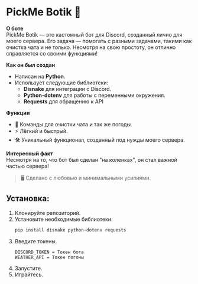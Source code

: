 # PickMe Botik 🤖

**О боте**  
PickMe Botik — это кастомный бот для Discord, созданный лично для моего сервера. Его задача — помогать с разными задачами, такими как очистка чата и не только. Несмотря на свою простоту, он отлично справляется со своими функциями!

**Как он был создан**   
- Написан на **Python**.  
- Использует следующие библиотеки:  
  - **Disnake** для интеграции с Discord.  
  - **Python-dotenv** для работы с переменными окружения.
  - **Requests** для обращению к API

**Функции**  
- 💬 Команды для очистки чата и так же погоды.  
- ⚡ Лёгкий и быстрый.  
- 🛠️ Уникальный функционал, созданный под нужды моего сервера.

**Интересный факт**  
Несмотря на то, что бот был сделан "на коленках", он стал важной частью сервера!

> 🖥️ Сделано с любовью и минимальными усилиями.

## Установка:
1. Клонируйте репозиторий.
2. Установите необходимые библиотеки:
   ```bash
   pip install disnake python-dotenv requests
3. Введите токены.
   ```
   DISCORD_TOKEN = Токен бота
   WEATHER_API = Токен погоны
4. Запустите.
5. Играйтесь.